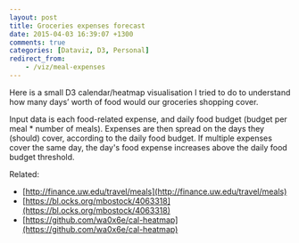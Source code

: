 ```yaml
---
layout: post
title: Groceries expenses forecast
date: 2015-04-03 16:39:07 +1300
comments: true
categories: [Dataviz, D3, Personal]
redirect_from:
    - /viz/meal-expenses
---
```


Here is a small D3 calendar/heatmap visualisation I tried to do to understand how many days’ worth of food would our groceries shopping cover.

<!-- more -->

Input data is each food-related expense, and daily food budget (budget per meal \* number of meals). Expenses are then spread on the days they (should) cover, according to the daily food budget. If multiple expenses cover the same day, the day's food expense increases above the daily food budget threshold.

Related:

* [http://finance.uw.edu/travel/meals](http://finance.uw.edu/travel/meals)
* [https://bl.ocks.org/mbostock/4063318](https://bl.ocks.org/mbostock/4063318)
* [https://github.com/wa0x6e/cal-heatmap](https://github.com/wa0x6e/cal-heatmap)

<style>
    body {
      shape-rendering: crispEdges;
    }

    .day {
      fill: rgba(0, 0, 0, 0.03);
    }

    .day.today, .day:hover {
      stroke: #333;
    }

    .month {
      fill: none;
      stroke: #333;
    }

    .label {
      font-size: 2em;
    }

    /* Read Yellow Green */
    .RdYlGn .q0-11{fill:rgba(0,104,55, 0.8);}
    .RdYlGn .q1-11{fill:rgba(26,152,80, 0.8);}
    .RdYlGn .q2-11{fill:rgba(102,189,99, 0.8);}
    .RdYlGn .q3-11{fill:rgba(166,217,106, 0.8);}
    .RdYlGn .q4-11{fill:rgba(217,239,139, 0.8);}
    .RdYlGn .q5-11{fill:rgba(255,255,191, 0.8);}
    .RdYlGn .q6-11{fill:rgba(254,224,139, 0.8);}
    .RdYlGn .q7-11{fill:rgba(253,174,97, 0.8);}
    .RdYlGn .q8-11{fill:rgba(244,109,67, 0.8);}
    .RdYlGn .q9-11{fill:rgba(215,48,39, 0.8);}
    .RdYlGn .q10-11{fill:rgba(165,0,38, 0.8);}
</style>

<div id="viz"></div>

<script src="/assets/data/groceries-expense-forecast/d3.min.js"></script>

<script src="/assets/data/groceries-expense-forecast/script.js"></script>
